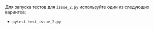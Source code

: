Для запуска тестов для `issue_2.py` используйте один из следующих варинтов:
- `pytest test_issue_2.py`
